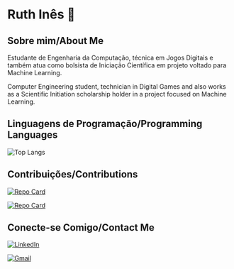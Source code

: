 # Ruth Inês 🌸

## Sobre mim/About Me

Estudante de Engenharia da Computação, técnica em Jogos Digitais e também atua como bolsista de Iniciação Científica em projeto voltado para Machine Learning.

Computer Engineering student, technician in Digital Games and also works as a Scientific Initiation scholarship holder in a project focused on Machine Learning.

## Linguagens de Programação/Programming Languages

![Top Langs](https://github-readme-stats-git-masterrstaa-rickstaa.vercel.app/api/top-langs/?username=ruthinees&bg_color=282a36&border_color=8d192b&title_color=ff6e96&text_color=f8f8f2)

## Contribuições/Contributions

[![Repo Card](https://github-readme-stats.vercel.app/api/pin/?username=souzala&repo=ura&bg_color=282a36&border_color=8d192b&show_icons=true&icon_color=79dafa&title_color=E94D5F&text_color=FFF)](https://github.com/souzala/ura)

[![Repo Card](https://github-readme-stats.vercel.app/api/pin/?username=ruthinees&repo=dio-lab-open-source&bg_color=282a36&border_color=8d192b&show_icons=true&icon_color=79dafa&title_color=E94D5F&text_color=FFF)](https://github.com/ruthinees/dio-lab-open-source)

## Conecte-se Comigo/Contact Me
[![LinkedIn](https://img.shields.io/badge/LinkedIn-0077B5?style=for-the-badge&logo=linkedin&logoColor=white)](https://www.linkedin.com/in/ruthinees/)

[![Gmail](https://img.shields.io/badge/Gmail-333333?style=for-the-badge&logo=gmail&logoColor=red)](mailto:ruthinees@gmail.com.br)
